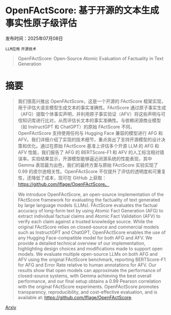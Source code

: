 # OpenFActScore: 基于开源的文本生成事实性原子级评估

发布时间：2025年07月08日

`LLM应用` `开源技术`

> OpenFActScore: Open-Source Atomic Evaluation of Factuality in Text Generation

# 摘要

> 我们很高兴推出 OpenFActScore，这是一个开源的 FActScore 框架实现，用于评估大语言模型生成文本的事实准确性。FActScore 通过原子事实生成（AFG）提取个体事实声明，并利用原子事实验证（AFV）将这些声明与可信知识库进行比对，从而评估长文本的事实准确性。与依赖闭源商业模型（如 InstructGPT 和 ChatGPT）的原始 FActScore 不同，OpenFActScore 支持使用任何与 Hugging Face 兼容的模型进行 AFG 和 AFV。我们详细介绍了实现的技术细节，重点突出了支持开源模型的设计决策和优化。通过在原始 FActScore 基准上评估多个开源 LLM 的 AFG 和 AFV 性能，我们报告了 AFG 的 BERTScore-F1 和 AFV 的人工标注相对错误率。实验结果显示，开源模型能够逼近闭源系统的性能表现，其中 Gemma 表现最为出色，我们的最终方案与原始 FActScore 实验实现了 0.99 的皮尔逊相关性。OpenFActScore 不仅提升了评估的透明度和可重复性，还降低了成本，现可在 GitHub 上获取：https://github.com/lflage/OpenFActScore。


> We introduce OpenFActScore, an open-source implementation of the FActScore framework for evaluating the factuality of text generated by large language models (LLMs). FActScore evaluates the factual accuracy of long-form text by using Atomic Fact Generation (AFG) to extract individual factual claims and Atomic Fact Validation (AFV) to verify each claim against a trusted knowledge source. While the original FActScore relies on closed-source and commercial models such as InstructGPT and ChatGPT, OpenFActScore enables the use of any Hugging Face-compatible model for both AFG and AFV. We provide a detailed technical overview of our implementation, highlighting design choices and modifications made to support open models. We evaluate multiple open-source LLMs on both AFG and AFV using the original FActScore benchmark, reporting BERTScore-F1 for AFG and Error Rate relative to human annotations for AFV. Our results show that open models can approximate the performance of closed-source systems, with Gemma achieving the best overall performance, and our final setup obtains a 0.99 Pearson correlation with the original FActScore experiments. OpenFActScore promotes transparency, reproducibility, and cost-effective evaluation, and is available at: https://github.com/lflage/OpenFActScore.

[Arxiv](https://arxiv.org/abs/2507.05965)